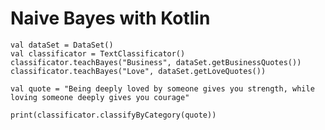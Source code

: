 # Naive Bayes with Kotlin

    val dataSet = DataSet()
    val classificator = TextClassificator()
    classificator.teachBayes("Business", dataSet.getBusinessQuotes())
    classificator.teachBayes("Love", dataSet.getLoveQuotes())

    val quote = "Being deeply loved by someone gives you strength, while loving someone deeply gives you courage"

    print(classificator.classifyByCategory(quote))
